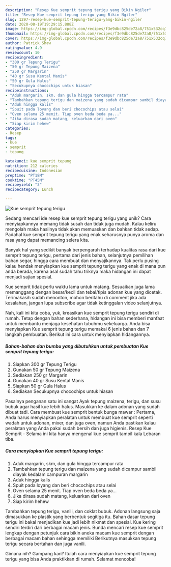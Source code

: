 ```yaml
---
description: "Resep Kue semprit tepung terigu yang Bikin Ngiler"
title: "Resep Kue semprit tepung terigu yang Bikin Ngiler"
slug: 1297-resep-kue-semprit-tepung-terigu-yang-bikin-ngiler
date: 2020-08-19T19:29:15.888Z
image: https://img-global.cpcdn.com/recipes/f3e9dbc825de72a8/751x532cq70/kue-semprit-tepung-terigu-foto-resep-utama.jpg
thumbnail: https://img-global.cpcdn.com/recipes/f3e9dbc825de72a8/751x532cq70/kue-semprit-tepung-terigu-foto-resep-utama.jpg
cover: https://img-global.cpcdn.com/recipes/f3e9dbc825de72a8/751x532cq70/kue-semprit-tepung-terigu-foto-resep-utama.jpg
author: Patrick Shaw
ratingvalue: 4.9
reviewcount: 10
recipeingredient:
- "300 gr Tepung Terigu"
- "50 gr Tepung Maizena"
- "250 gr Margarin"
- "40 gr Susu Kental Manis"
- "50 gr Gula Halus"
- "Secukupnya chocochips untuk hiasan"
recipeinstructions:
- "Aduk margarin, skm, dan gula hingga tercampur rata"
- "Tambahkan tepung terigu dan maizena yang sudah dicampur sambil diayak kedalam campuran margarin"
- "Aduk hingga kalis"
- "Spuit pada loyang dan beri chocochips atau selai"
- "Oven selama 25 menit. Tiap oven beda beda ya..."
- "Jika dirasa sudah matang, keluarkan dari oven"
- "Siap kirim hehew"
categories:
- Resep
tags:
- kue
- semprit
- tepung

katakunci: kue semprit tepung 
nutrition: 212 calories
recipecuisine: Indonesian
preptime: "PT18M"
cooktime: "PT45M"
recipeyield: "3"
recipecategory: Lunch

---
```



![Kue semprit tepung terigu](https://img-global.cpcdn.com/recipes/f3e9dbc825de72a8/751x532cq70/kue-semprit-tepung-terigu-foto-resep-utama.jpg)

Sedang mencari ide resep kue semprit tepung terigu yang unik? Cara menyiapkannya memang tidak susah dan tidak juga mudah. Kalau keliru mengolah maka hasilnya tidak akan memuaskan dan bahkan tidak sedap. Padahal kue semprit tepung terigu yang enak seharusnya punya aroma dan rasa yang dapat memancing selera kita.

Banyak hal yang sedikit banyak berpengaruh terhadap kualitas rasa dari kue semprit tepung terigu, pertama dari jenis bahan, selanjutnya pemilihan bahan segar, hingga cara membuat dan menyajikannya. Tak perlu pusing kalau hendak menyiapkan kue semprit tepung terigu yang enak di mana pun anda berada, karena asal sudah tahu triknya maka hidangan ini dapat menjadi sajian spesial.

Kue semprit tidak perlu waktu lama untuk matang. Sesuaikan juga lama memanggang dengan besar/kecil dan tebal/tipis adonan kue yang dicetak. Terimakasih sudah menonton, mohon beritahu di comment jika ada kesalahan, jangan lupa subscribe agar tidak ketinggalan video selanjutnya.


Nah, kali ini kita coba, yuk, kreasikan kue semprit tepung terigu sendiri di rumah. Tetap dengan bahan sederhana, hidangan ini bisa memberi manfaat untuk membantu menjaga kesehatan tubuhmu sekeluarga. Anda bisa menyiapkan Kue semprit tepung terigu memakai 6 jenis bahan dan 7 langkah pembuatan. Berikut ini cara untuk menyiapkan hidangannya.

<!--inarticleads1-->

##### Bahan-bahan dan bumbu yang dibutuhkan untuk pembuatan Kue semprit tepung terigu:

1. Siapkan 300 gr Tepung Terigu
1. Gunakan 50 gr Tepung Maizena
1. Sediakan 250 gr Margarin
1. Gunakan 40 gr Susu Kental Manis
1. Siapkan 50 gr Gula Halus
1. Sediakan Secukupnya chocochips untuk hiasan


Pasalnya penganan satu ini sangat Ayak tepung maizena, terigu, dan susu bubuk agar hasil kue lebih halus. Masukkan ke dalam adonan yang sudah dibuat tadi. Cara membuat kue semprit bentuk bunga mawar : Pertama, Anda harus menyiapkan peralatan untuk membuat kue semprit seperti wadah untuk adonan, mixer, dan juga oven, namun Anda pastikan kalau peralatan yang Anda pakai sudah bersih dan juga higienis. Resep Kue Semprit - Selama ini kita hanya mengenal kue semprit tampil kala Lebaran tiba. 

<!--inarticleads2-->

##### Cara menyiapkan Kue semprit tepung terigu:

1. Aduk margarin, skm, dan gula hingga tercampur rata
1. Tambahkan tepung terigu dan maizena yang sudah dicampur sambil diayak kedalam campuran margarin
1. Aduk hingga kalis
1. Spuit pada loyang dan beri chocochips atau selai
1. Oven selama 25 menit. Tiap oven beda beda ya...
1. Jika dirasa sudah matang, keluarkan dari oven
1. Siap kirim hehew


Tambahkan tepung terigu, vanili, dan coklat bubuk. Adonan langsung saja dimasukkan ke plastik yang berbentuk segitiga itu. Bahan dasar tepung terigu ini bakal menjadikan kue jadi lebih nikmat dan spesial. Kue kering sendiri terdiri dari berbagai macam jenis. Bunda mencari resep kue semprit lengkap dengan petunjuk cara bikin aneka macam kue semprit dengan berbagai macam bahan sehingga memiliki Berikutnya masukkan tepung terigu secara bertahan dan juga vanili. 

Gimana nih? Gampang kan? Itulah cara menyiapkan kue semprit tepung terigu yang bisa Anda praktikkan di rumah. Selamat mencoba!
